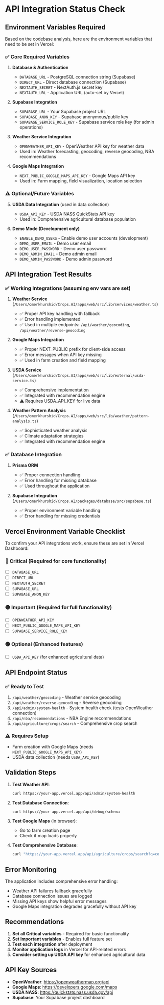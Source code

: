 # API Integration Status Check

## Environment Variables Required

Based on the codebase analysis, here are the environment variables that need to be set in Vercel:

### ✅ **Core Required Variables**

1. **Database & Authentication**
   - `DATABASE_URL` - PostgreSQL connection string (Supabase)
   - `DIRECT_URL` - Direct database connection (Supabase)
   - `NEXTAUTH_SECRET` - NextAuth.js secret key
   - `NEXTAUTH_URL` - Application URL (auto-set by Vercel)

2. **Supabase Integration**
   - `SUPABASE_URL` - Your Supabase project URL
   - `SUPABASE_ANON_KEY` - Supabase anonymous/public key
   - `SUPABASE_SERVICE_ROLE_KEY` - Supabase service role key (for admin operations)

3. **Weather Service Integration**
   - `OPENWEATHER_API_KEY` - OpenWeather API key for weather data
   - Used in: Weather forecasting, geocoding, reverse geocoding, NBA recommendations

4. **Google Maps Integration**
   - `NEXT_PUBLIC_GOOGLE_MAPS_API_KEY` - Google Maps API key
   - Used in: Farm mapping, field visualization, location selection

### ⚠️ **Optional/Future Variables**

5. **USDA Data Integration** (used in data collection)
   - `USDA_API_KEY` - USDA NASS QuickStats API key
   - Used in: Comprehensive agricultural database population

6. **Demo Mode (Development only)**
   - `ENABLE_DEMO_USERS` - Enable demo user accounts (development)
   - `DEMO_USER_EMAIL` - Demo user email
   - `DEMO_USER_PASSWORD` - Demo user password
   - `DEMO_ADMIN_EMAIL` - Demo admin email
   - `DEMO_ADMIN_PASSWORD` - Demo admin password

## API Integration Test Results

### ✅ **Working Integrations** (assuming env vars are set)

1. **Weather Service** (`/Users/omerkhurshid/Crops.AI/apps/web/src/lib/services/weather.ts`)
   - ✅ Proper API key handling with fallback
   - ✅ Error handling implemented
   - ✅ Used in multiple endpoints: `/api/weather/geocoding`, `/api/weather/reverse-geocoding`

2. **Google Maps Integration**
   - ✅ Proper NEXT_PUBLIC prefix for client-side access
   - ✅ Error messages when API key missing
   - ✅ Used in farm creation and field mapping

3. **USDA Service** (`/Users/omerkhurshid/Crops.AI/apps/web/src/lib/external/usda-service.ts`)
   - ✅ Comprehensive implementation
   - ✅ Integrated with recommendation engine
   - ⚠️ Requires USDA_API_KEY for live data

4. **Weather Pattern Analysis** (`/Users/omerkhurshid/Crops.AI/apps/web/src/lib/weather/pattern-analysis.ts`)
   - ✅ Sophisticated weather analysis
   - ✅ Climate adaptation strategies
   - ✅ Integrated with recommendation engine

### ✅ **Database Integration**

1. **Prisma ORM**
   - ✅ Proper connection handling
   - ✅ Error handling for missing database
   - ✅ Used throughout the application

2. **Supabase Integration** (`/Users/omerkhurshid/Crops.AI/packages/database/src/supabase.ts`)
   - ✅ Proper environment variable handling
   - ✅ Error handling for missing credentials

## Vercel Environment Variable Checklist

To confirm your API integrations work, ensure these are set in Vercel Dashboard:

### 🔴 **Critical (Required for core functionality)**
- [ ] `DATABASE_URL`
- [ ] `DIRECT_URL`
- [ ] `NEXTAUTH_SECRET`
- [ ] `SUPABASE_URL`
- [ ] `SUPABASE_ANON_KEY`

### 🟡 **Important (Required for full functionality)**
- [ ] `OPENWEATHER_API_KEY`
- [ ] `NEXT_PUBLIC_GOOGLE_MAPS_API_KEY`
- [ ] `SUPABASE_SERVICE_ROLE_KEY`

### 🟢 **Optional (Enhanced features)**
- [ ] `USDA_API_KEY` (for enhanced agricultural data)

## API Endpoint Status

### ✅ **Ready to Test**
1. `/api/weather/geocoding` - Weather service geocoding
2. `/api/weather/reverse-geocoding` - Reverse geocoding
3. `/api/admin/system-health` - System health check (tests OpenWeather connection)
4. `/api/nba/recommendations` - NBA Engine recommendations
5. `/api/agriculture/crops/search` - Comprehensive crop search

### ⚠️ **Requires Setup**
- Farm creation with Google Maps (needs `NEXT_PUBLIC_GOOGLE_MAPS_API_KEY`)
- USDA data collection (needs `USDA_API_KEY`)

## Validation Steps

1. **Test Weather API**:
   ```bash
   curl https://your-app.vercel.app/api/admin/system-health
   ```

2. **Test Database Connection**:
   ```bash
   curl https://your-app.vercel.app/api/debug/schema
   ```

3. **Test Google Maps** (in browser):
   - Go to farm creation page
   - Check if map loads properly

4. **Test Comprehensive Database**:
   ```bash
   curl "https://your-app.vercel.app/api/agriculture/crops/search?q=corn"
   ```

## Error Monitoring

The application includes comprehensive error handling:
- Weather API failures fallback gracefully
- Database connection issues are logged
- Missing API keys show helpful error messages
- Google Maps integration degrades gracefully without API key

## Recommendations

1. **Set all Critical variables** - Required for basic functionality
2. **Set Important variables** - Enables full feature set
3. **Test each integration** after deployment
4. **Monitor application logs** in Vercel for API-related errors
5. **Consider setting up USDA API key** for enhanced agricultural data

## API Key Sources

- **OpenWeather**: https://openweathermap.org/api
- **Google Maps**: https://developers.google.com/maps
- **USDA NASS**: https://quickstats.nass.usda.gov/api
- **Supabase**: Your Supabase project dashboard